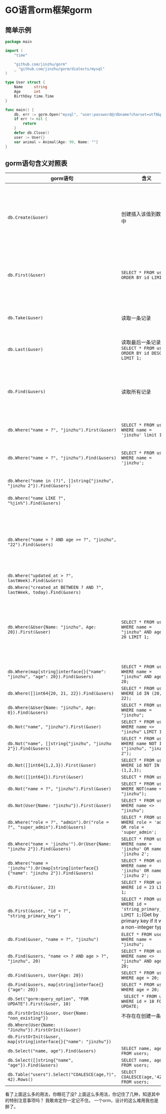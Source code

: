 # GO语言orm框架gorm

## 简单示例

```go
package main

import (
	"time"

	"github.com/jinzhu/gorm"
	_ "github.com/jinzhu/gorm/dialects/mysql"
)

type User struct {
	Name     string
	Age      int
	BirthDay time.Time
}

func main() {
	db, err := gorm.Open("mysql", "user:password@/dbname?charset=utf8&parseTime=True&loc=Local")
	if err != nil {
		return
	}
	defer db.Close()
    user := User{}
    var animal = Animal{Age: 99, Name: ""}
}
```

## gorm语句含义对照表

| gorm语句                                                                                    | 含义                                                                                                               | 备注                  | 吐槽               |
|-------------------------------------------------------------------------------------------|------------------------------------------------------------------------------------------------------------------|---------------------|------------------|
| `db.Create(&user)`                                                                        | 创建插入该值到数据库中                                                                                                      | 但是 如果有0值字段，则不能把0值写入 |                  |
| `db.First(&user)`                                                                         | `SELECT * FROM users ORDER BY id LIMIT 1;`                                                                       | 函数名称不能明确表达意思        |                  |
| `db.Take(&user)`                                                                          | 读取一条记录                                                                                                           | 你知道读取那一条吗？          |                  |
| `db.Last(&user)`                                                                          | 读取最后一条记录 `SELECT * FROM users ORDER BY id DESC LIMIT 1;`                                                         |                     |                  |
| `db.Find(&users)`                                                                         | 读取所有记录                                                                                                           | 不是find吗，总给点条件来查找吧   |                  |
| `db.Where("name = ?", "jinzhu").First(&user)`                                             | `SELECT * FROM users WHERE name = 'jinzhu' limit 1;`                                                             |                     |                  |
| `db.Where("name = ?", "jinzhu").Find(&users)`                                             | `SELECT * FROM users WHERE name = 'jinzhu';`                                                                     | 获取所有匹配的记录           |                  |
| `db.Where("name in (?)", []string{"jinzhu", "jinzhu 2"}).Find(&users)`                    |                                                                                                                  |                     |                  |
| `db.Where("name LIKE ?", "%jin%").Find(&users)`                                           |                                                                                                                  |                     | 能加limit,offset 吗 |
| `db.Where("name = ? AND age >= ?", "jinzhu", "22").Find(&users)`                          |                                                                                                                  | 能用外面的and来设置多个条件吗    |                  |
| `db.Where("updated_at > ?", lastWeek).Find(&users)`                                       |                                                                                                                  |                     |                  |
| `db.Where("created_at BETWEEN ? AND ?", lastWeek, today).Find(&users)`                    |                                                                                                                  |                     |                  |
| `db.Where(&User{Name: "jinzhu", Age: 20}).First(&user)`                                   | `SELECT * FROM users WHERE name = "jinzhu" AND age = 20 LIMIT 1;`                                                | 如果age是0，则不能构成查询条件   | 太奇葩了吧            |
| `db.Where(map[string]interface{}{"name": "jinzhu", "age": 20}).Find(&users)`              | `SELECT * FROM users WHERE name = "jinzhu" AND age = 20; `                                                       |                     |                  |
| `db.Where([]int64{20, 21, 22}).Find(&users)`                                              | `SELECT * FROM users WHERE id IN (20, 21, 22);`                                                                  |                     |                  |
| `db.Where(&User{Name: "jinzhu", Age: 0}).Find(&users)`                                    | `SELECT * FROM users WHERE name = "jinzhu";`                                                                     |                     |                  |
| `db.Not("name", "jinzhu").First(&user)`                                                   | `SELECT * FROM users WHERE name <> "jinzhu" LIMIT 1;`                                                            |                     |                  |
| `db.Not("name", []string{"jinzhu", "jinzhu 2"}).Find(&users)`                             | `SELECT * FROM users WHERE name NOT IN ("jinzhu", "jinzhu 2");`                                                  |                     |                  |
| `db.Not([]int64{1,2,3}).First(&user)`                                                     | `SELECT * FROM users WHERE id NOT IN (1,2,3);`                                                                   |                     |                  |
| `db.Not([]int64{}).First(&user)`                                                          | `SELECT * FROM users;`                                                                                           |                     |                  |
| `db.Not("name = ?", "jinzhu").First(&user)`                                               | `SELECT * FROM users WHERE NOT(name = "jinzhu");`                                                                |                     |                  |
| `db.Not(User{Name: "jinzhu"}).First(&user)`                                               | `SELECT * FROM users WHERE name <> "jinzhu";`                                                                    |                     |                  |
| `db.Where("role = ?", "admin").Or("role = ?", "super_admin").Find(&users)`                | `SELECT * FROM users WHERE role = 'admin' OR role = 'super_admin';`                                              |                     |                  |
| `db.Where("name = 'jinzhu'").Or(User{Name: "jinzhu 2"}).Find(&users)`                     | `SELECT * FROM users WHERE name = 'jinzhu' OR name = 'jinzhu 2';`                                                |                     |                  |
| `db.Where("name = 'jinzhu'").Or(map[string]interface{}{"name": "jinzhu 2"}).Find(&users)` | `SELECT * FROM users WHERE name = 'jinzhu' OR name = 'jinzhu 2';`                                                |                     |                  |
| `db.First(&user, 23)`                                                                     | `SELECT * FROM users WHERE id = 23 LIMIT 1;`                                                                     |                     |                  |
| `db.First(&user, "id = ?", "string_primary_key")`                                         | `SELECT * FROM users WHERE id = 'string_primary_key' LIMIT 1;`(Get by primary key if it were a non-integer type) |                     |                  |
| `db.Find(&user, "name = ?", "jinzhu")`                                                    | `ELECT * FROM users WHERE name = "jinzhu";`                                                                      |                     |                  |
| `db.Find(&users, "name <> ? AND age > ?", "jinzhu", 20)`                                  | `SELECT * FROM users WHERE name <> "jinzhu" AND age > 20;`                                                       |                     |                  |
| `db.Find(&users, User{Age: 20})`                                                          | `SELECT * FROM users WHERE age = 20;`                                                                            |                     |                  |
| `db.Find(&users, map[string]interface{}{"age": 20})`                                      | `SELECT * FROM users WHERE age = 20;`                                                                            |                     |                  |
| `db.Set("gorm:query_option", "FOR UPDATE").First(&user, 10)`                              | ` SELECT * FROM users WHERE id = 10 FOR UPDATE;`                                                                 |                     |                  |
| `db.FirstOrInit(&user, User{Name: "non_existing"})`                                       | 不存在在创建一条                                                                                                         |                     |                  |
| `db.Where(User{Name: "Jinzhu"}).FirstOrInit(&user)`                                       |                                                                                                                  |                     |                  |
| `db.FirstOrInit(&user, map[string]interface{}{"name": "jinzhu"})`                         |                                                                                                                  |                     |                  |
| `db.Select("name, age").Find(&users)`                                                     | `SELECT name, age FROM users;`                                                                                   |                     |                  |
| `db.Select([]string{"name", "age"}).Find(&users)`                                         | `SELECT name, age FROM users;`                                                                                   |                     |                  |
| `db.Table("users").Select("COALESCE(age,?)", 42).Rows()`                                  | `SELECT COALESCE(age,'42') FROM users;`                                                                          |                     |                  |








看了上面这么多的用法，你眼花了没?
上面这么多用法，你记住了几种，知道其中的特别注意事项吗？
我敢肯定你一定记不住。
一个orm，设计的这么难用我也是醉了。